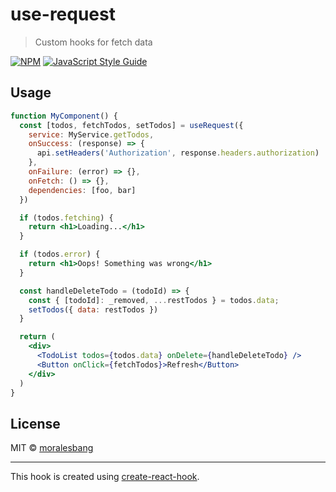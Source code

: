 # use-request

> Custom hooks for fetch data

[![NPM](https://img.shields.io/npm/v/use-request.svg)](https://www.npmjs.com/package/use-request) [![JavaScript Style Guide](https://img.shields.io/badge/code_style-standard-brightgreen.svg)](https://standardjs.com)

<!---
## Install
```bash
npm install --save use-request
```
--->

## Usage

```jsx
function MyComponent() {
  const [todos, fetchTodos, setTodos] = useRequest({
    service: MyService.getTodos,
    onSuccess: (response) => {
      api.setHeaders('Authorization', response.headers.authorization)
    },
    onFailure: (error) => {},
    onFetch: () => {},
    dependencies: [foo, bar]
  })

  if (todos.fetching) {
    return <h1>Loading...</h1>
  }

  if (todos.error) {
    return <h1>Oops! Something was wrong</h1>
  }

  const handleDeleteTodo = (todoId) => {
    const { [todoId]: _removed, ...restTodos } = todos.data; 
    setTodos({ data: restTodos })
  }

  return (
    <div>
      <TodoList todos={todos.data} onDelete={handleDeleteTodo} />
      <Button onClick={fetchTodos}>Refresh</Button>
    </div>
  )
}
```

## License

MIT © [moralesbang](https://github.com/moralesbang)

---

This hook is created using [create-react-hook](https://github.com/hermanya/create-react-hook).
